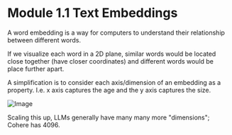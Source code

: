 # Module 1.1 Text Embeddings

A word embedding is a way for computers to understand their relationship between different words. 

If we visualize each word in a 2D plane, similar words would be located close together (have closer coordinates) and different words would be place further apart.

A simplification is to consider each axis/dimension of an embedding as a property. I.e. x axis captures the age and the y axis captures the size.

![Image](../Assets/TextEmbeddings.jpg "TextEmbeddings.jpg")

Scaling this up, LLMs generally have many many more "dimensions"; Cohere has 4096.
